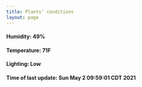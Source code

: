```yaml
---
title: Plants' conditions
layout: page
---
```



#### Humidity: 49%
#### Temperature: 71F
#### Lighting: Low
#### Time of last update: Sun May  2 09:59:01 CDT 2021
